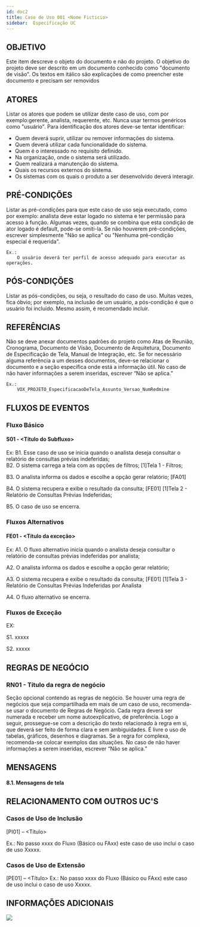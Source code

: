 ```yaml
---
id: doc2
title: Caso de Uso 001 <Nome Ficticio> 
sidebar:  Especificação UC
---
```

## OBJETIVO
Este item descreve o objeto do documento e não do projeto. O objetivo do projeto deve ser descrito em um documento conhecido como "documento de visão". Os textos em itálico são explicações de como preencher este documento e precisam ser removidos

## ATORES

Listar os atores que podem se utilizar deste caso de uso, com por exemplo:gerente, analista, requerente, etc. Nunca usar termos genéricos como "usuário". Para identificação dos atores deve-se tentar identificar:
* Quem deverá suprir, utilizar ou remover informações do sistema.
*	Quem deverá utilizar cada funcionalidade do sistema.
*	Quem é o interessado no requisito definido.
*	Na organização, onde o sistema será utilizado.
*	Quem realizará a manutenção do sistema.
*	Quais os recursos externos do sistema.
*	Os sistemas com os quais o produto a ser desenvolvido deverá interagir.

## PRÉ-CONDIÇÕES

Listar as pré-condições para que este caso de uso seja executado, como por exemplo: analista deve estar logado no sistema e ter permissão para acesso à função. Algumas vezes, quando se combina que esta condição de ator logado é default, pode-se omiti-la. Se não houverem pré-condições, escrever simplesmente "Não se aplica" ou "Nenhuma pré-condição especial é requerida".  

    Ex.:
        O usuário deverá ter perfil de acesso adequado para executar as operações.

        
## PÓS-CONDIÇÕES
Listar as pós-condições, ou seja, o resultado do caso de uso. Muitas vezes, fica óbvio; por exemplo, na inclusão de um usuário, a pós-condição é que o usuário foi incluído. Mesmo assim, é recomendado incluir.

## REFERÊNCIAS

Não se deve anexar documentos padrões do projeto como Atas de Reunião, Cronograma, Documento de Visão, Documento de Arquitetura, Documento de Especificação de Tela, Manual de Integração, etc. Se for necessário alguma referência a um desses documentos, deve-se relacionar o documento e a seção específica onde está a informação útil. No caso de não haver informações a serem inseridas, escrever “Não se aplica.” 

    Ex.: 
        VOX_PROJETO_EspecificacaoDeTela_Assunto_Versao_NumRedmine

## FLUXOS DE EVENTOS 
### Fluxo Básico
#### S01 - <Título do Subfluxo>
Ex:
B1.	Esse caso de uso se inicia quando o analista deseja consultar o relatório de consultas prévias indeferidas;  
B2.	O sistema carrega a tela com as opções de filtros; [1]Tela 1 - Filtros;   

B3.	O analista informa os dados e escolhe a opção gerar relatório; [FA01]  

B4.	O sistema recupera e exibe o resultado da consulta; [FE01] [1]Tela 2 - Relatório de Consultas Prévias Indeferidas;   

B5.	O caso de uso se encerra. 

### Fluxos Alternativos 
#### FE01 - <Título da exceção> 
Ex:
A1.	O fluxo alternativo inicia quando o analista deseja consultar o relatório de consultas prévias indeferidas por analista;  

A2.	O analista informa os dados e escolhe a opção gerar relatório;   

A3.	O sistema recupera e exibe o resultado da consulta; [FE01] [1]Tela 3 - Relatório de Consultas Prévias Indeferidas por Analista  

A4.	O fluxo alternativo se encerra.
### Fluxos de Exceção
EX:  

S1.	xxxxx  

S2.	xxxxx

## REGRAS DE NEGÓCIO 
### RN01 - Título da regra de negócio
Seção opcional contendo as regras de negócio. Se houver uma regra de negócios que seja compartilhada em mais de um caso de uso, recomenda-se usar o documento de Regras de Negócio. Cada regra deverá ser numerada e receber um nome autoexplicativo, de preferência. Logo a seguir, prossegue-se com a descrição do texto relacionado à regra em si, que deverá ser feito de forma clara e sem ambiguidades. É livre o uso de tabelas, gráficos, desenhos e diagramas. Se a regra for complexa, recomenda-se colocar exemplos das situações. No caso de não haver informações a serem inseridas, escrever “Não se aplica.”

## MENSAGENS 
#### 8.1. Mensagens de tela

## RELACIONAMENTO COM OUTROS UC'S

### Casos de Uso de Inclusão
[PI01] – <Título>  

Ex.: 
No passo xxxx do Fluxo (Básico ou FAxx) este caso de uso inclui o caso de uso Xxxxx.

### Casos de Uso de Extensão
[PE01] – <Título>
Ex.: No passo xxxx do Fluxo (Básico ou FAxx) este caso de uso inclui o caso de uso Xxxxx.  

## INFORMAÇÕES ADICIONAIS

![](static\img\analysis.png)